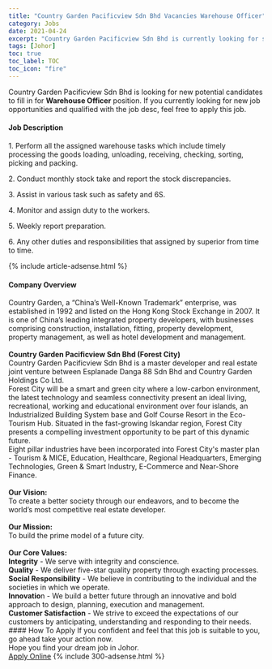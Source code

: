 ```yaml
---
title: "Country Garden Pacificview Sdn Bhd Vacancies Warehouse Officer" 
category: Jobs 
date: 2021-04-24 
excerpt: "Country Garden Pacificview Sdn Bhd is currently looking for suitable person to fill in the Warehouse Officer which based in Johor" 
tags: [Johor] 
toc: true 
toc_label: TOC 
toc_icon: "fire" 
--- 
```


<p>Country Garden Pacificview Sdn Bhd is looking for new potential candidates to fill in for <b>Warehouse Officer</b> position. If you currently looking for new job opportunities and qualified with the job desc, feel free to apply this job.
</p><div><div><h4>Job Description</h4></div><div><div><span><div><p>1. Perform all the assigned warehouse tasks which include timely processing the goods loading, unloading, receiving, checking, sorting, picking and packing.</p><p>2. Conduct monthly stock take and report the stock discrepancies.</p><p>3. Assist in various task such as safety and 6S.</p><p>4. Monitor and assign duty to the workers.</p><p>5. Weekly report preparation.</p><p>6. Any other duties and responsibilities that assigned by superior from time to time.</p></div></span></div></div></div> 
{% include article-adsense.html %} 
<div><div><h4>Company Overview</h4></div><div><div><span><div><div>
<div>
		Country Garden, a &#8220;China&#8217;s Well-Known Trademark&#8221; enterprise, was established in 1992 and listed on the Hong Kong Stock Exchange in 2007. It is one of China&#8217;s leading integrated property developers, with businesses comprising construction, installation, fitting, property development, property management, as well as hotel development and management.</div>
<div>
<br>
<strong>Country Garden Pacificview Sdn Bhd (Forest City)</strong></div>
<div>
		Country Garden Pacificview Sdn Bhd is a master developer and real estate joint venture between Esplanade Danga 88 Sdn Bhd and Country Garden Holdings Co Ltd.</div>
<div>
		Forest City will be a smart and green city where a low-carbon environment, the latest technology and seamless connectivity present an ideal living, recreational, working and educational environment over four islands, an Industrialized Building System base and Golf Course Resort in the Eco-Tourism Hub. Situated in the fast-growing Iskandar region, Forest City presents a compelling investment opportunity to be part of this dynamic future.</div>
<div>
		Eight pillar industries have been incorporated into Forest City's master plan - Tourism &amp; MICE, Education, Healthcare, Regional Headquarters, Emerging Technologies, Green &amp; Smart Industry, E-Commerce and Near-Shore Finance.</div>
<div>
<br>
<strong>Our Vision:</strong></div>
<div>
		To create a better society through our endeavors, and to become the world&#8217;s most competitive real estate developer.</div>
<div>
<br>
<strong>Our Mission:</strong></div>
<div>
		To build the prime model of a future city.</div>
<div>
<br>
<strong>Our Core Values:</strong></div>
<div>
<strong>Integrity</strong> - We serve with integrity and conscience.</div>
<div>
<strong>Quality</strong> - We deliver five-star quality property through exacting processes.</div>
<div>
<strong>Social Responsibility</strong> - We believe in contributing to the individual and the societies in which we operate.</div>
<div>
<strong>Innovatio</strong>n - We build a better future through an innovative and bold approach to design, planning, execution and management.</div>
<div>
<strong>Customer Satisfaction</strong> - We strive to exceed the expectations of our customers by anticipating, understanding and responding to their needs.</div>
</div></div></span></div></div></div> 
#### How To Apply 
If you confident and feel that this job is suitable to you, go ahead take your action now. <br/> 
Hope you find your dream job in Johor. <br/> 
<a href="https://www.jobstreet.com.my/en/job/warehouse-officer-4547072?jobId=jobstreet-my-job-4547072&" class="btn btn--info" target="_blank" rel="nofollow noopenner">Apply Online</a> 
{% include 300-adsense.html %} 